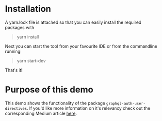 # Installation
A yarn.lock file is attached so that you can easily install the required packages with
> yarn install

Next you can start the tool from your favourite IDE or from the commandline running
> yarn start-dev

That's it!

# Purpose of this demo
This demo shows the functionality of the package `graphql-auth-user-directives`. If you'd like more information on it's relevancy check out the corresponding Medium article [here](https://medium.com/@njmmeibergen/rule-based-authorisation-for-your-graphql-server-cf81bfa60790).